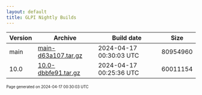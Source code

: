 ```yaml
---
layout: default
title: GLPI Nightly Builds
---
```


Version|Archive|Build date|Size
---|---|---|---
main|[main-d63a107.tar.gz](main-d63a107.tar.gz)|2024-04-17 00:30:03 UTC|80954960
10.0|[10.0-dbbfe91.tar.gz](10.0-dbbfe91.tar.gz)|2024-04-17 00:25:36 UTC|60011154

<font size="1">Page generated on 2024-04-17 00:30:03 UTC</font>
